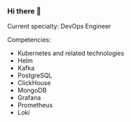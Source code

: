 ### Hi there 👋

Current specialty: DevOps Engineer

Competencies:

* Kubernetes and related technologies
* Helm
* Kafka
* PostgreSQL
* ClickHouse
* MongoDB
* Grafana
* Prometheus
* Loki
